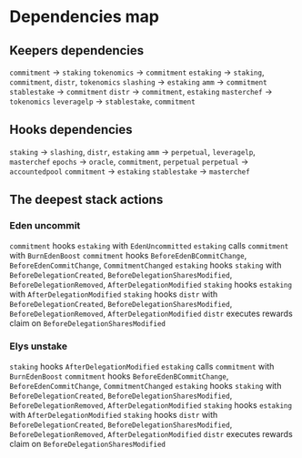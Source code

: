 # Dependencies map

## Keepers dependencies

`commitment` -> `staking`
`tokenomics` -> `commitment`
`estaking` -> `staking`, `commitment`, `distr`, `tokenomics`
`slashing` -> `estaking`
`amm` -> `commitment`
`stablestake` -> `commitment`
`distr` -> `commitment`, `estaking`
`masterchef` -> `tokenomics`
`leveragelp` -> `stablestake`, `commitment`

## Hooks dependencies

`staking` -> `slashing`, `distr`, `estaking`
`amm` -> `perpetual`, `leveragelp`, `masterchef`
`epochs` -> `oracle`, `commitment`, `perpetual`
`perpetual` -> `accountedpool`
`commitment` -> `estaking`
`stablestake` -> `masterchef`

## The deepest stack actions

### Eden uncommit

`commitment` hooks `estaking` with `EdenUncommitted`
`estaking` calls `commitment` with `BurnEdenBoost`
`commitment` hooks `BeforeEdenBCommitChange`, `BeforeEdenCommitChange`, `CommitmentChanged`
`estaking` hooks `staking` with `BeforeDelegationCreated`, `BeforeDelegationSharesModified`, `BeforeDelegationRemoved`, `AfterDelegationModified`
`staking` hooks `estaking` with `AfterDelegationModified`
`staking` hooks `distr` with `BeforeDelegationCreated`, `BeforeDelegationSharesModified`, `BeforeDelegationRemoved`, `AfterDelegationModified`
`distr` executes rewards claim on `BeforeDelegationSharesModified`

### Elys unstake

`staking` hooks `AfterDelegationModified`
`estaking` calls `commitment` with `BurnEdenBoost`
`commitment` hooks `BeforeEdenBCommitChange`, `BeforeEdenCommitChange`, `CommitmentChanged`
`estaking` hooks `staking` with `BeforeDelegationCreated`, `BeforeDelegationSharesModified`, `BeforeDelegationRemoved`, `AfterDelegationModified`
`staking` hooks `estaking` with `AfterDelegationModified`
`staking` hooks `distr` with `BeforeDelegationCreated`, `BeforeDelegationSharesModified`, `BeforeDelegationRemoved`, `AfterDelegationModified`
`distr` executes rewards claim on `BeforeDelegationSharesModified`

